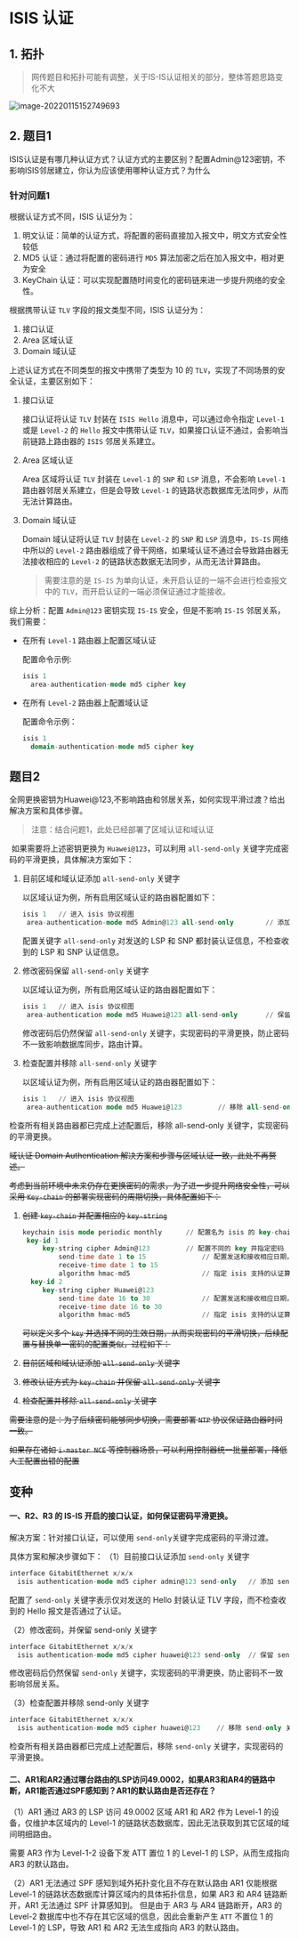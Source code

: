 # ISIS 认证

## 1. 拓扑

> 网传题目和拓扑可能有调整，关于IS-IS认证相关的部分，整体答题思路变化不大
>

![image-20220115152749693](https://s2.loli.net/2022/01/15/yhaovMj9ciPE6Ws.png)

## 2. 题目1

​	ISIS认证是有哪几种认证方式？认证方式的主要区别？配置Admin@123密钥，不影响ISIS邻居建立，你认为应该使用哪种认证方式？为什么

### 针对问题1

根据认证方式不同，ISIS 认证分为：

1. 明文认证：简单的认证方式，将配置的密码直接加入报文中，明文方式安全性较低
2. MD5 认证：通过将配置的密码进行 `MD5` 算法加密之后在加入报文中，相对更为安全
3. KeyChain 认证：可以实现配置随时间变化的密码链来进一步提升网络的安全性。

根据携带认证 `TLV` 字段的报文类型不同，ISIS 认证分为：

1. 接口认证	
2. Area 区域认证
3. Domain 域认证

上述认证方式在不同类型的报文中携带了类型为 10 的 `TLV`，实现了不同场景的安全认证，主要区别如下：

1. 接口认证

   接口认证将认证 `TLV` 封装在 `ISIS Hello` 消息中，可以通过命令指定 `Level-1` 或是 `Level-2` 的 `Hello` 报文中携带认证 `TLV`，如果接口认证不通过，会影响当前链路上路由器的 `ISIS` 邻居关系建立。

2. Area 区域认证

   Area 区域将认证 `TLV` 封装在 `Level-1` 的 `SNP` 和 `LSP` 消息，不会影响 `Level-1` 路由器邻居关系建立，但是会导致 `Level-1` 的链路状态数据库无法同步，从而无法计算路由。

3. Domain 域认证

   Domain 域认证将认证 `TLV` 封装在 `Level-2`  的 `SNP` 和 `LSP` 消息中，`IS-IS` 网络中所以的 `Level-2` 路由器组成了骨干网络，如果域认证不通过会导致路由器无法接收相应的 `Level-2` 的链路状态数据无法同步，从而无法计算路由。
   
   > 需要注意的是 `IS-IS` 为单向认证，未开启认证的一端不会进行检查报文中的 `TLV`，而开启认证的一端必须保证通过才能接收。

综上分析：配置 `Admin@123` 密钥实现 `IS-IS` 安全，但是不影响 `IS-IS` 邻居关系，我们需要：

+ 在所有 `Level-1` 路由器上配置区域认证

  配置命令示例:

  ```sql
  isis 1
  	area-authentication-mode md5 cipher key
  ```

+ 在所有 `Level-2` 路由器上配置域认证

  配置命令示例：

  ```sql
  isis 1
  	domain-authentication-mode md5 cipher key
  ```
  
  

## 题目2

​	全网更换密钥为Huawei@123,不影响路由和邻居关系，如何实现平滑过渡？给出解决方案和具体步骤。

> 注意：结合问题1，此处已经部署了区域认证和域认证

​	如果需要将上述密钥更换为 `Huawei@123`，可以利用 `all-send-only` 关键字完成密码的平滑更换，具体解决方案如下：

1. 目前区域和域认证添加 `all-send-only` 关键字

   以区域认证为例，所有启用区域认证的路由器配置如下：

   ```sql
   isis 1	// 进入 isis 协议视图
   	area-authentication-mode md5 Admin@123 all-send-only 		// 添加 all-send-only 关键字
   ```

   配置关键字 `all-send-only` 对发送的 LSP 和 SNP 都封装认证信息，不检查收到的 LSP 和 SNP 认证信息。

2. 修改密码保留 `all-send-only` 关键字

   以区域认证为例，所有启用区域认证的路由器配置如下：

   ```sql
   isis 1	// 进入 isis 协议视图
   	area-authentication mode md5 Huawei@123 all-send-only 		// 保留 all-send-only 关键字
   ```

   修改密码后仍然保留 `all-send-only` 关键字，实现密码的平滑更换，防止密码不一致影响数据库同步，路由计算。

3. 检查配置并移除 `all-send-only` 关键字

   以区域认证为例，所有启用区域认证的路由器配置如下：

   ```sql
   isis 1	// 进入 isis 协议视图
   	area-authentication mode md5 Huawei@123 		// 移除 all-send-only 关键字
   ```

检查所有相关路由器都已完成上述配置后，移除 all-send-only 关键字，实现密码的平滑更换。

~~域认证 Domain Authentication 解决方案和步骤与区域认证一致，此处不再赘述。~~

​	~~考虑到当前环境中未来仍存在更换密码的需求，为了进一步提升网络安全性，可以采用 `Key-chain` 的部署实现密码的周期切换，具体配置如下：~~

1. ~~创建 `key-chain` 并配置相应的 `key-string`~~

   ```sql
   keychain isis mode periodic monthly		// 配置名为 isis 的 key-chain 并指定周期更新密码
   	key-id 1	
   		key-string cipher Admin@123			// 配置不同的 key 并指定密码
   			send-time date 1 to 15				// 配置发送和接收相应日期，如每月 1-15 日采用 key id 1
   			receive-time date 1 to 15
   			algorithm hmac-md5					// 指定 isis 支持的认证算法
     key-id 2
     	key-string cipher Huawei@123
     		send-time date 16 to 30				// 配置发送和接收相应日期，如每月 1-15 日采用 key id 1
   			receive-time date 16 to 30
   			algorithm hmac-md5					// 指定 isis 支持的认证算法
   ```

   ~~可以定义多个 `key` 并选择不同的生效日期，从而实现密码的平滑切换，后续配置与替换单一密码的配置类似，过程如下：~~

2. ~~目前区域和域认证添加 `all-send-only` 关键字~~
3. ~~修改认证方式为 `key-chain`  并保留 `all-send-only` 关键字~~
4. ~~检查配置并移除 `all-send-only` 关键字~~

~~需要注意的是：为了后续密码能够同步切换，需要部署 `NTP` 协议保证路由器时间一致。~~

~~如果存在诸如 `i-master NCE` 等控制器场景，可以利用控制器统一批量部署，降低人工配置出错的配置~~

 

## 变种

#### 一、R2、R3 的 IS-IS 开启的接口认证，如何保证密码平滑更换。

解决方案：针对接口认证，可以使用 `send-only`关键字完成密码的平滑过渡。

具体方案和解决步骤如下：
（1）目前接口认证添加 `send-only` 关键字

```sql
interface GitabitEthernet x/x/x
  isis authentication-mode md5 cipher admin@123 send-only	// 添加 send-only 关键字
```


配置了 `send-only` 关键字表示仅对发送的 Hello 封装认证 TLV 字段，而不检查收到的 Hello 报文是否通过了认证。

（2）修改密码，并保留 send-only 关键字

```sql
interface GitabitEthernet x/x/x
  isis authentication-mode md5 cipher huawei@123 send-only	// 保留 send-only 关键字
```

修改密码后仍然保留 `send-only` 关键字，实现密码的平滑更换，防止密码不一致影响邻居关系。

（3）检查配置并移除 send-only 关键字

```sql
interface GitabitEthernet x/x/x
  isis authentication-mode md5 cipher huawei@123 	// 移除 send-only 关键字
```

检查所有相关路由器都已完成上述配置后，移除 `send-only` 关键字，实现密码的平滑更换。



#### 二、AR1和AR2通过哪台路由的LSP访问49.0002，如果AR3和AR4的链路中断，AR1能否通过SPF感知到？AR1的默认路由是否还存在？

（1）AR1 通过 AR3 的 LSP 访问 49.0002 区域
  AR1 和 AR2 作为 Level-1 的设备，仅维护本区域内的 Level-1 的链路状态数据库，因此无法获取到其它区域的域间明细路由。

需要 AR3 作为 Level-1-2 设备下发 ATT 置位 1 的 Level-1 的 LSP，从而生成指向 AR3 的默认路由。

（2）AR1 无法通过 SPF 感知到域外拓扑变化且不存在默认路由
AR1 仅能根据 Level-1 的链路状态数据库计算区域内的具体拓扑信息，如果 AR3 和 AR4 链路断开，AR1 无法通过 SPF 计算感知到。
但是由于 AR3 与 AR4 链路断开，AR3 的 Level-2 数据库中也不存在其它区域的信息，因此会重新产生 `ATT` 不置位 1 的 Level-1 的 LSP，导致 AR1 和 AR2 无法生成指向 AR3 的默认路由。

